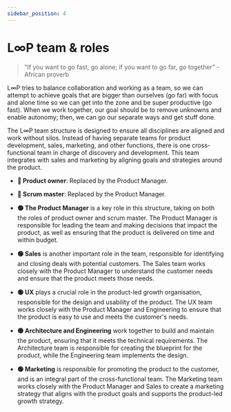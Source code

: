 ```yaml
---
sidebar_position: 4
---
```


# L∞P team & roles

> "If you want to go fast, go alone; if you want to go far, go together" - African proverb

L∞P tries to balance collaboration and working as a team, so we can attempt to achieve goals that are bigger than ourselves (go far) with focus and alone time so we can get into the zone and be super productive (go fast). When we work together, our goal should be to remove unknowns and enable autonomy; then, we can go our separate ways and get stuff done.

The L∞P team structure is designed to ensure all disciplines are aligned and work without silos. Instead of having separate teams for product development, sales, marketing, and other functions, there is one cross-functional team in charge of discovery and development. This team integrates with sales and marketing by aligning goals and strategies around the product.

- **🔴 Product owner**: Replaced by the Product Manager.

- **🔴 Scrum master**: Replaced by the Product Manager.

- **🟢 The Product Manager** is a key role in this structure, taking on both the roles of product owner and scrum master. The Product Manager is responsible for leading the team and making decisions that impact the product, as well as ensuring that the product is delivered on time and within budget.

- **🟢 Sales** is another important role in the team, responsible for identifying and closing deals with potential customers. The Sales team works closely with the Product Manager to understand the customer needs and ensure that the product meets those needs.

- **🟢 UX** plays a crucial role in the product-led growth organisation, responsible for the design and usability of the product. The UX team works closely with the Product Manager and Engineering to ensure that the product is easy to use and meets the customer's needs.

- **🟢 Architecture and Engineering** work together to build and maintain the product, ensuring that it meets the technical requirements. The Architecture team is responsible for creating the blueprint for the product, while the Engineering team implements the design.

- **🟢 Marketing** is responsible for promoting the product to the customer, and is an integral part of the cross-functional team. The Marketing team works closely with the Product Manager and Sales to create a marketing strategy that aligns with the product goals and supports the product-led growth strategy.
